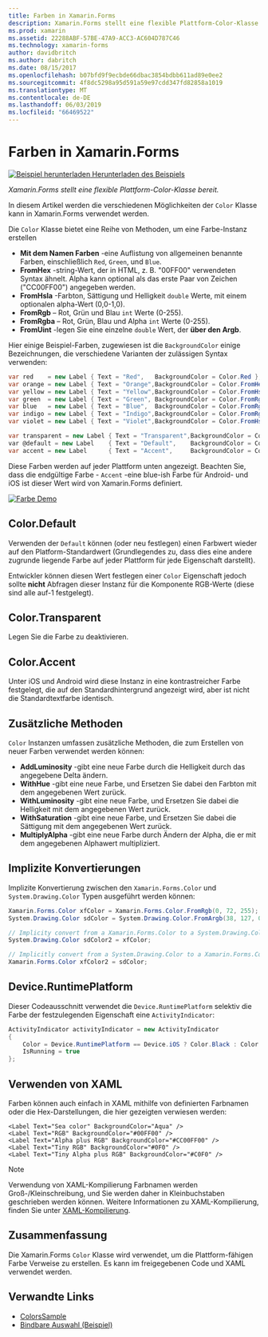 ```yaml
---
title: Farben in Xamarin.Forms
description: Xamarin.Forms stellt eine flexible Plattform-Color-Klasse bereit. Dieser Artikel beschreibt die Funktionalität von Color-Klasse und Ihre Verwendung bereitgestellt.
ms.prod: xamarin
ms.assetid: 22288ABF-57BE-47A9-ACC3-AC604D787C46
ms.technology: xamarin-forms
author: davidbritch
ms.author: dabritch
ms.date: 08/15/2017
ms.openlocfilehash: b07bfd9f9ecbde66dbac3854bdbb611ad89e0ee2
ms.sourcegitcommit: 4f8dc5298a95d591a59e97cdd347fd82858a1019
ms.translationtype: MT
ms.contentlocale: de-DE
ms.lasthandoff: 06/03/2019
ms.locfileid: "66469522"
---
```

# <a name="colors-in-xamarinforms"></a>Farben in Xamarin.Forms

[![Beispiel herunterladen](~/media/shared/download.png) Herunterladen des Beispiels](https://developer.xamarin.com/samples/WorkingWithColors)

_Xamarin.Forms stellt eine flexible Plattform-Color-Klasse bereit._

In diesem Artikel werden die verschiedenen Möglichkeiten der `Color` Klasse kann in Xamarin.Forms verwendet werden.

Die `Color` Klasse bietet eine Reihe von Methoden, um eine Farbe-Instanz erstellen

-  **Mit dem Namen Farben** -eine Auflistung von allgemeinen benannte Farben, einschließlich `Red`, `Green`, und `Blue`.
-  **FromHex** -string-Wert, der in HTML, z. B. "00FF00" verwendeten Syntax ähnelt. Alpha kann optional als das erste Paar von Zeichen ("CC00FF00") angegeben werden.
-  **FromHsla** -Farbton, Sättigung und Helligkeit `double` Werte, mit einem optionalen alpha-Wert (0,0-1,0).
-  **FromRgb** – Rot, Grün und Blau `int` Werte (0-255).
-  **FromRgba** – Rot, Grün, Blau und Alpha `int` Werte (0-255).
-  **FromUint** -legen Sie eine einzelne `double` Wert, der **über den Argb**.

Hier einige Beispiel-Farben, zugewiesen ist die `BackgroundColor` einige Bezeichnungen, die verschiedene Varianten der zulässigen Syntax verwenden:

```csharp
var red    = new Label { Text = "Red",   BackgroundColor = Color.Red };
var orange = new Label { Text = "Orange",BackgroundColor = Color.FromHex("FF6A00") };
var yellow = new Label { Text = "Yellow",BackgroundColor = Color.FromHsla(0.167, 1.0, 0.5, 1.0) };
var green  = new Label { Text = "Green", BackgroundColor = Color.FromRgb (38, 127, 0) };
var blue   = new Label { Text = "Blue",  BackgroundColor = Color.FromRgba(0, 38, 255, 255) };
var indigo = new Label { Text = "Indigo",BackgroundColor = Color.FromRgb (0, 72, 255) };
var violet = new Label { Text = "Violet",BackgroundColor = Color.FromHsla(0.82, 1, 0.25, 1) };

var transparent = new Label { Text = "Transparent",BackgroundColor = Color.Transparent };
var @default = new Label    { Text = "Default",    BackgroundColor = Color.Default };
var accent = new Label      { Text = "Accent",     BackgroundColor = Color.Accent };
```

Diese Farben werden auf jeder Plattform unten angezeigt. Beachten Sie, dass die endgültige Farbe - `Accent` -eine blue-ish Farbe für Android- und iOS ist dieser Wert wird von Xamarin.Forms definiert.

 [![Farbe Demo](colors-images/colors-sml.png "Farbe Demo")](colors-images/colors.png#lightbox "Farbe-Demo")

## <a name="colordefault"></a>Color.Default

Verwenden der `Default` können (oder neu festlegen) einen Farbwert wieder auf den Platform-Standardwert (Grundlegendes zu, dass dies eine andere zugrunde liegende Farbe auf jeder Plattform für jede Eigenschaft darstellt).

Entwickler können diesen Wert festlegen einer `Color` Eigenschaft jedoch sollte **nicht** Abfragen dieser Instanz für die Komponente RGB-Werte (diese sind alle auf-1 festgelegt).

## <a name="colortransparent"></a>Color.Transparent

Legen Sie die Farbe zu deaktivieren.

## <a name="coloraccent"></a>Color.Accent

Unter iOS und Android wird diese Instanz in eine kontrastreicher Farbe festgelegt, die auf den Standardhintergrund angezeigt wird, aber ist nicht die Standardtextfarbe identisch.

## <a name="additional-methods"></a>Zusätzliche Methoden

`Color` Instanzen umfassen zusätzliche Methoden, die zum Erstellen von neuer Farben verwendet werden können:

-  **AddLuminosity** -gibt eine neue Farbe durch die Helligkeit durch das angegebene Delta ändern.
-  **WithHue** -gibt eine neue Farbe, und Ersetzen Sie dabei den Farbton mit dem angegebenen Wert zurück.
-  **WithLuminosity** -gibt eine neue Farbe, und Ersetzen Sie dabei die Helligkeit mit dem angegebenen Wert zurück.
-  **WithSaturation** -gibt eine neue Farbe, und Ersetzen Sie dabei die Sättigung mit dem angegebenen Wert zurück.
-  **MultiplyAlpha** -gibt eine neue Farbe durch Ändern der Alpha, die er mit dem angegebenen Alphawert multipliziert.

## <a name="implicit-conversions"></a>Implizite Konvertierungen

Implizite Konvertierung zwischen den `Xamarin.Forms.Color` und `System.Drawing.Color` Typen ausgeführt werden können:

```csharp
Xamarin.Forms.Color xfColor = Xamarin.Forms.Color.FromRgb(0, 72, 255);
System.Drawing.Color sdColor = System.Drawing.Color.FromArgb(38, 127, 0);

// Implicity convert from a Xamarin.Forms.Color to a System.Drawing.Color
System.Drawing.Color sdColor2 = xfColor;

// Implicitly convert from a System.Drawing.Color to a Xamarin.Forms.Color
Xamarin.Forms.Color xfColor2 = sdColor;
```

## <a name="deviceruntimeplatform"></a>Device.RuntimePlatform

Dieser Codeausschnitt verwendet die `Device.RuntimePlatform` selektiv die Farbe der festzulegenden Eigenschaft eine `ActivityIndicator`:

```csharp
ActivityIndicator activityIndicator = new ActivityIndicator
{
    Color = Device.RuntimePlatform == Device.iOS ? Color.Black : Color.Default,
    IsRunning = true
};
```

## <a name="using-from-xaml"></a>Verwenden von XAML

Farben können auch einfach in XAML mithilfe von definierten Farbnamen oder die Hex-Darstellungen, die hier gezeigten verwiesen werden:

```xaml
<Label Text="Sea color" BackgroundColor="Aqua" />
<Label Text="RGB" BackgroundColor="#00FF00" />
<Label Text="Alpha plus RGB" BackgroundColor="#CC00FF00" />
<Label Text="Tiny RGB" BackgroundColor="#0F0" />
<Label Text="Tiny Alpha plus RGB" BackgroundColor="#C0F0" />
```

> [!NOTE]
> Verwendung von XAML-Kompilierung Farbnamen werden Groß-/Kleinschreibung, und Sie werden daher in Kleinbuchstaben geschrieben werden können. Weitere Informationen zu XAML-Kompilierung, finden Sie unter [XAML-Kompilierung](~/xamarin-forms/xaml/xamlc.md).

## <a name="summary"></a>Zusammenfassung

Die Xamarin.Forms `Color` Klasse wird verwendet, um die Plattform-fähigen Farbe Verweise zu erstellen. Es kann im freigegebenen Code und XAML verwendet werden.


## <a name="related-links"></a>Verwandte Links

- [ColorsSample](https://developer.xamarin.com/samples/WorkingWithColors)
- [Bindbare Auswahl (Beispiel)](https://developer.xamarin.com/samples/xamarin-forms/UserInterface/BindablePicker/)
